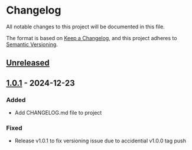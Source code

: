 # Changelog

All notable changes to this project will be documented in this file.

The format is based on [Keep a Changelog](https://keepachangelog.com/en/1.1.0/),
and this project adheres to [Semantic Versioning](https://semver.org/spec/v2.0.0.html).

## [Unreleased]

## [1.0.1] - 2024-12-23

### Added

- Add CHANGELOG.md file to project

### Fixed

- Release v1.0.1 to fix versioning issue due to accidential v1.0.0 tag push

[unreleased]: https://github.com/TheoBrigitte/expirymap/compare/v1.0.1...HEAD
[1.0.1]: https://github.com/TheoBrigitte/expirymap/compare/v0.1.0...v1.0.1
[0.1.0]: https://github.com/TheoBrigitte/expirymap/releases/tag/v0.1.0
